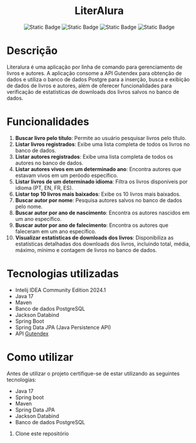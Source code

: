 <h1 align="center">LiterAlura</h1>
<p align="center">
<img alt="Static Badge" src="https://img.shields.io/badge/Maven-3.6.3-blue">
<img alt="Static Badge" src="https://img.shields.io/badge/Spring%20Boot-2.4.5-green">
<img alt="Static Badge" src="https://img.shields.io/badge/PostgreSQL-13-blue">
<img alt="Static Badge" src="https://img.shields.io/badge/Status-Conclu%C3%ADdo-green">
</p>

# Descrição
Literalura é uma aplicação por linha de comando para gerenciamento de livros e autores. A aplicação consome a API Gutendex para obtenção de dados e utiliza o banco de dados Postgre para a inserção, busca e exibição de dados de livros e autores, além de oferecer funcionalidades para verificação de estatísticas de downloads dos livros salvos no banco de dados.

# Funcionalidades
1. **Buscar livro pelo título**: Permite ao usuário pesquisar livros pelo título.
2. **Listar livros registrados**: Exibe uma lista completa de todos os livros no banco de dados.
3. **Listar autores registrados**: Exibe uma lista completa de todos os autores no banco de dados.
4. **Listar autores vivos em um determinado ano**: Encontra autores que estavam vivos em um peróodo específico.
5. **Listar livros de um determinado idioma**: Filtra os livros disponíveis por idioma (PT, EN, FR, ES).
6. **Listar top 10 livros mais baixados**: Exibe os 10 livros mais baixados.
7. **Buscar autor por nome**: Pesquisa autores salvos no banco de dados pelo nome.
8. **Buscar autor por ano de nascimento**: Encontra os autores nascidos em um ano específico.
9. **Buscar autor por ano de falecimento**: Encontra os autores que faleceram em um ano específico.
10. **Visualizar estatísticas de downloads dos livros**: Disponibiliza as estatísticas detalhadas dos downloads dos livros, incluindo total, média, máximo, mínimo e contagem de livros no banco de dados.

# Tecnologias utilizadas
- Intelij IDEA Community Edition 2024.1
- Java 17
- Maven
- Banco de dados PostgreSQL
- Jackson Databind
- Spring Boot
- Spring Data JPA (Java Persistence API)
- API [Gutendex](https://gutendex.com/)

# Como utilizar
Antes de utilizar o projeto certifique-se de estar utilizando as seguintes tecnologias:
- Java 17
- Spring boot
- Maven
- Spring Data JPA
- Jackson Databind
- Banco de dados PostgreSQL

1. Clone este repositório
   
